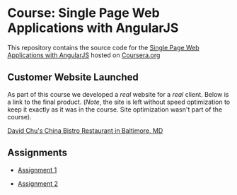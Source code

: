 # Course: Single Page Web Applications with AngularJS

This repository contains the source code for the [Single Page Web Applications with AngularJS](https://www.coursera.org/learn/single-page-web-apps-with-angularjs) hosted on [Coursera.org](https://www.coursera.org)


## Customer Website Launched
As part of this course we developed a *real* website for a *real* client. Below is a link to the final product. (*Note*, the site is left without speed optimization to keep it exactly as it was in the course. Site optimization wasn't part of the course).

[David Chu's China Bistro Restaurant in Baltimore, MD](https://www.davidchuschinabistro.com/)


## Assignments
   - [Assignment 1](https://nobis99.github.io/fullstack-course5/assignments/assignment1/assignment1-starter-code/index.html)

   - [Assignment 2](https://nobis99.github.io/fullstack-course5/assignments/assignment2/assignment2-starter-code/index.html)
